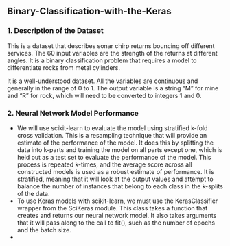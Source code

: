 ## Binary-Classification-with-the-Keras

### 1. Description of the Dataset

This is a dataset that describes sonar chirp returns bouncing off different services. The 60 input variables are the strength of the returns at different angles. It is a binary classification problem that requires a model to differentiate rocks from metal cylinders.

It is a well-understood dataset. All the variables are continuous and generally in the range of 0 to 1. The output variable is a string “M” for mine and “R” for rock, which will need to be converted to integers 1 and 0.

### 2. Neural Network Model Performance

- We will use scikit-learn to evaluate the model using stratified k-fold cross validation. This is a resampling technique that will provide an estimate of the performance of the model. It does this by splitting the data into k-parts and training the model on all parts except one, which is held out as a test set to evaluate the performance of the model. This process is repeated k-times, and the average score across all constructed models is used as a robust estimate of performance. It is stratified, meaning that it will look at the output values and attempt to balance the number of instances that belong to each class in the k-splits of the data.
- To use Keras models with scikit-learn, we must use the KerasClassifier wrapper from the SciKeras module. This class takes a function that creates and returns our neural network model. It also takes arguments that it will pass along to the call to fit(), such as the number of epochs and the batch size.
- 
